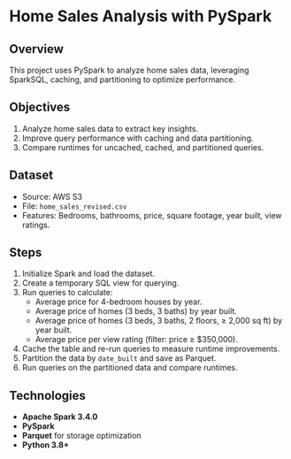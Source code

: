 # Home Sales Analysis with PySpark

## Overview
This project uses PySpark to analyze home sales data, leveraging SparkSQL, caching, and partitioning to optimize performance.

## Objectives
1. Analyze home sales data to extract key insights.
2. Improve query performance with caching and data partitioning.
3. Compare runtimes for uncached, cached, and partitioned queries.

## Dataset
- Source: AWS S3  
- File: `home_sales_revised.csv`  
- Features: Bedrooms, bathrooms, price, square footage, year built, view ratings.

## Steps
1. Initialize Spark and load the dataset.
2. Create a temporary SQL view for querying.
3. Run queries to calculate:
   - Average price for 4-bedroom houses by year.
   - Average price of homes (3 beds, 3 baths) by year built.
   - Average price of homes (3 beds, 3 baths, 2 floors, ≥ 2,000 sq ft) by year built.
   - Average price per view rating (filter: price ≥ $350,000).
4. Cache the table and re-run queries to measure runtime improvements.
5. Partition the data by `date_built` and save as Parquet.
6. Run queries on the partitioned data and compare runtimes.

## Technologies
- **Apache Spark 3.4.0**
- **PySpark**
- **Parquet** for storage optimization
- **Python 3.8+**

